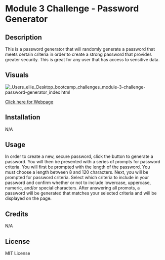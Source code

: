 # Module 3 Challenge - Password Generator

## Description

This is a password generator that will randomly generate a password that meets certain criteria in order to create a strong password that provides greater security. This is great for any user that has access to sensitive data. 

## Visuals

![_Users_ellie_Desktop_bootcamp_challenges_module-3-challenge-password-generator_index html](https://user-images.githubusercontent.com/118075347/206929410-12fcd1c2-7978-4d18-9aa5-1295e1ef015e.png)


[Click here for Webpage](https://elliehess.github.io/module-3-challenge-password-generator/)

## Installation

N/A

## Usage

In order to create a new, secure password, click the button to generate a password. You will then be presented with a series of prompts for password criteria. You will first be prompted with the length of the password. You must choose a length between 8 and 120 characters. Next, you will be prompted for password criteria. Select which criteria to include in your password and confirm whether or not to include lowercase, uppercase, numeric, and/or special characters. After answering all promots, a password will be generated that matches your selected criteria and will be displayed on the page. 

## Credits

N/A

## License

MIT License
